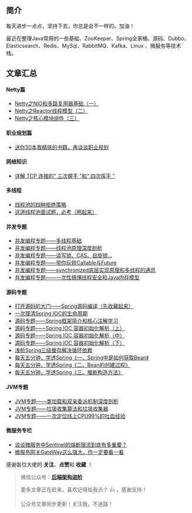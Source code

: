 ## 简介

每天进步一点点，坚持下去，你总是会不一样的。加油！

最近在整理Java常用的一些基础、ZooKeeper、Spring全家桶、源码、Dubbo、Elasticsearch、Redis、MySql、RabbitMQ、Kafka、Linux 、微服务等技术栈。


## 文章汇总

#### Netty篇


- [Netty之NIO和多路复用器基础（一）](https://mp.weixin.qq.com/s?__biz=MzA3NTY0OTI3MA==&mid=2247485201&idx=1&sn=de48360940e4e294ab2cf489891a9954&chksm=9f6c1e88a81b979e7e2912e2b086f0e3ee3704bdf4752d09800fc0fb2b6b60ecaec2fe163069&token=1620802891&lang=zh_CN#rd)
- [Netty之Reactor线程模型（二）](https://mp.weixin.qq.com/s?__biz=MzA3NTY0OTI3MA==&mid=2247485208&idx=1&sn=bfd400abd73b6dd5fc134989690ae73f&chksm=9f6c1e81a81b9797379b3acf0eaf8c471d9a5ddcda33e0bf1af9e13edde17e224e3aa49bba20&token=1620802891&lang=zh_CN#rd)
- [Netty之核心模块组件（三）](https://mp.weixin.qq.com/s?__biz=MzA3NTY0OTI3MA==&mid=2247485209&idx=1&sn=2f82c9e63f64b79b50ac9ac3ad8e0ed2&chksm=9f6c1e80a81b9796f1e126efa477e058c3dbbcf89f3d2cbbcb302fcdfedaa081760026f70d5b&token=1620802891&lang=zh_CN#rd)

#### 职业规划篇
- [送你30本我精挑的书籍，再谈谈职业规划](https://mp.weixin.qq.com/s?__biz=MzA3NTY0OTI3MA==&mid=2247485107&idx=1&sn=f3c6739e44225c678f449e4e110bfbd0&chksm=9f6c1f2aa81b963cde3e1ab9e7effcc476840994a26a292a2b1bae1d8f99a76b6d95c27a6178&token=1620802891&lang=zh_CN#rd)

#### 网络知识

- [详解 TCP 连接的“ 三次握手 ”和“ 四次挥手 ”](https://mp.weixin.qq.com/s?__biz=MzA3NTY0OTI3MA==&mid=2247485120&idx=1&sn=efed381677548a39947dab19569913cd&chksm=9f6c1f59a81b964fe82fe39350f56543de8cedf40eef16b6ba14e7d5b40df7b5e86a467a9a3b&token=1620802891&lang=zh_CN#rd)

#### 多线程

- [线程池的四种拒绝策略](https://mp.weixin.qq.com/s?__biz=MzA3NTY0OTI3MA==&mid=2247485132&idx=1&sn=14eb7709f839805410f957a5c58f3d77&chksm=9f6c1f55a81b96439b789112962d059f7730e1f0a9bb6d223ea6624382e367c432453dc27491&token=1620802891&lang=zh_CN#rd)
- [这道线程池面试题，必考（圈起来）](https://mp.weixin.qq.com/s?__biz=MzA3NTY0OTI3MA==&mid=2247484824&idx=1&sn=2367b6587df1a5ae60919d7f83d97d26&chksm=9f6c1c01a81b9517895e6214abe2e402c794692477339da5c299991a40470a9908c8e79df492&token=1620802891&lang=zh_CN#rd)

#### 并发专题

- [并发编程专题——多线程基础](https://mp.weixin.qq.com/s?__biz=MzA3NTY0OTI3MA==&mid=2247484197&idx=1&sn=59b5b68adbee61970f2b9a630dfaa1d4&chksm=9f6c1abca81b93aaff470c0ee901a782402d6928bb8ab3a35ad8b2cd84fc08d2c0228049239c&token=1620802891&lang=zh_CN#rd)
- [并发编程专题——线程池原理深度剖析](https://mp.weixin.qq.com/s?__biz=MzA3NTY0OTI3MA==&mid=2247484211&idx=1&sn=51f26895f795a4ff1f1260e3f2935700&chksm=9f6c1aaaa81b93bc8f9f141a0275b1621c422c59bed090c4120379a9d2857fd9e7084a25ac3d&token=1620802891&lang=zh_CN#rd)
- [并发编程专题——读写锁、CAS、自旋锁...](https://mp.weixin.qq.com/s?__biz=MzA3NTY0OTI3MA==&mid=2247484235&idx=1&sn=a44b386b643891489ce4548f39122143&chksm=9f6c1ad2a81b93c4922e4948492b2a5b015a19b334550e61a91338e09e52e182c349432eba8b&token=1620802891&lang=zh_CN#rd)
- [并发编程专题——带你玩转Callable与Future](https://mp.weixin.qq.com/s?__biz=MzA3NTY0OTI3MA==&mid=2247484218&idx=1&sn=7514047782f47b2b1a29bd86106ca4a6&chksm=9f6c1aa3a81b93b53f864d1ee6edf08cd3159e8c2e4ff833558d8a8faf20b69d8ccb53092634&token=1620802891&lang=zh_CN#rd)
- [并发编程专题——synchronized底层实现原理和多线程的通讯](https://mp.weixin.qq.com/s?__biz=MzA3NTY0OTI3MA==&mid=2247484215&idx=1&sn=680293ad15d00be55bdc18503982e4b6&chksm=9f6c1aaea81b93b8080b55a4e3905972764a1e22fbabf517aa12a57b2e3805c532692053b68c&token=1620802891&lang=zh_CN#rd)
- [并发编程专题——一次性搞懂线程安全和Java内存模型](https://mp.weixin.qq.com/s?__biz=MzA3NTY0OTI3MA==&mid=2247484200&idx=1&sn=661cd1e5d5fa6a192bfcf82fb8855b39&chksm=9f6c1ab1a81b93a7811c02d891fc690ab4f61121c8120936d05a7a5c6b5ebaf945998244dabd&token=1620802891&lang=zh_CN#rd)

#### 源码专题

- [打开源码的大门——Spring源码编译（先收藏起来）](https://mp.weixin.qq.com/s?__biz=MzA3NTY0OTI3MA==&mid=2247484890&idx=1&sn=388554f893f89f0d5bd228446f52ff57&chksm=9f6c1c43a81b9555023a8c00b19e130ba9919567d8e092417246fcba25a29de9c5a13a56da11&token=1620802891&lang=zh_CN#rd)
- [一次理清Spring IOC的生命周期](https://mp.weixin.qq.com/s?__biz=MzA3NTY0OTI3MA==&mid=2247484932&idx=1&sn=9d847a7992b3a6b1fa88a51350692629&chksm=9f6c1f9da81b968b32f13951840f0c1ab316a82369710841d7192a738255eb7afa8675169b41&token=1620802891&lang=zh_CN#rd)
- [源码专题——Spring框架简介和核心注解学习](https://mp.weixin.qq.com/s?__biz=MzA3NTY0OTI3MA==&mid=2247484324&idx=1&sn=8168c451a3467ce87ac87b4600e88eaf&chksm=9f6c1a3da81b932be868d113fca9794cea9a0ef8921f630bd2d49ca991a5c091c49a126035bf&token=1620802891&lang=zh_CN#rd)
- [源码专题——Spring IOC 容器初始化解析（上）](https://mp.weixin.qq.com/s?__biz=MzA3NTY0OTI3MA==&mid=2247484425&idx=1&sn=402b4172f5392a6b5659c32bcf0432e3&chksm=9f6c1d90a81b9486bd17035c0192d4dd1bee903acc67dd898d56661da859b897af8a44a54af1&token=1620802891&lang=zh_CN#rd)
- [源码专题——Spring IOC 容器初始化解析（中）](https://mp.weixin.qq.com/s?__biz=MzA3NTY0OTI3MA==&mid=2247484436&idx=1&sn=2988d3a328cf654b21be56bdcbfd120e&chksm=9f6c1d8da81b949b547eedca1321f253333c056f84f815fb9b30beea0a339aea882b759a70bb&token=1620802891&lang=zh_CN#rd)
- [源码专题——Spring IOC 容器初始化解析（下）](https://mp.weixin.qq.com/s?__biz=MzA3NTY0OTI3MA==&mid=2247484456&idx=1&sn=24b405e43e9fcfd97b31e085066fdfe7&chksm=9f6c1db1a81b94a72bdadb506fd0ea50045001c0af8ce68497b482836d149806e5e1bd127b1a&token=1620802891&lang=zh_CN#rd)
- [浅析Spring三级缓存解决循环依赖](https://mp.weixin.qq.com/s?__biz=MzA3NTY0OTI3MA==&mid=2247484504&idx=1&sn=3cd12dab7135b4a58f3be309646e913d&chksm=9f6c1dc1a81b94d7a7e8728a713723983c4b6e47ecc57da5a02d8d915ae44b61424ecc56221c&token=1620802891&lang=zh_CN#rd)
- [每天五分钟，学透Spring《一、Spring中是如何获取Bean》](https://mp.weixin.qq.com/s?__biz=MzA3NTY0OTI3MA==&mid=2247485332&idx=1&sn=10eef86a80eefc9e9eee69e0956e162c&chksm=9f6c1e0da81b971becc09efbf79ddf709d8dc5de831ce5c9a29d72a29e585bca5d8a248d8307&token=1036863766&lang=zh_CN#rd)
- [每天五分钟，学透Spring《二、Bean的创建过程》](https://mp.weixin.qq.com/s?__biz=MzA3NTY0OTI3MA==&mid=2247485332&idx=1&sn=10eef86a80eefc9e9eee69e0956e162c&chksm=9f6c1e0da81b971becc09efbf79ddf709d8dc5de831ce5c9a29d72a29e585bca5d8a248d8307&token=1036863766&lang=zh_CN#rd)
- [每天五分钟，学透Spring《三、推断构造方法》](https://mp.weixin.qq.com/s?__biz=MzA3NTY0OTI3MA==&mid=2247485348&idx=1&sn=8ea7d6c6fc74d40ba8694303be0ca3f3&chksm=9f6c1e3da81b972ba910a78cdab843423f60568c180d85792c0d46e6bf1a74d5a01928702a45&token=1167292608&lang=zh_CN#rd)
    
#### JVM专题

- [JVM专题——类加载和双亲委派机制深度剖析](https://mp.weixin.qq.com/s?__biz=MzA3NTY0OTI3MA==&mid=2247484527&idx=1&sn=5fc0de12548152cf7458aafa84dd38bc&chksm=9f6c1df6a81b94e0eff06e600d70c90a6a6eb9c970378434d91ba2465b7f803e49f26d1b4e17&token=1620802891&lang=zh_CN#rd)
- [JVM专题——垃圾收集算法和垃圾收集器](https://mp.weixin.qq.com/s?__biz=MzA3NTY0OTI3MA==&mid=2247484655&idx=1&sn=5e389e1da85784c467c253457fdc34c2&chksm=9f6c1d76a81b946063948b027119d83947b470b060420ea46df75b3a6df6c56730cbf2a91e06&token=1620802891&lang=zh_CN#rd)
- [JVM专题——一次定位线上CPU99%的吐血经验](https://mp.weixin.qq.com/s?__biz=MzA3NTY0OTI3MA==&mid=2247484703&idx=1&sn=b41b252bd4885812e0be6cc5a917915f&chksm=9f6c1c86a81b959072d581280b6f26147636c0b4a1044159ffeee1cfb300872f6a947fbb195d&token=1620802891&lang=zh_CN#rd)

#### 微服务专栏
- [谈谈微服务中Sentinel的熔断限流到底有多重要？](https://mp.weixin.qq.com/s?__biz=MzA3NTY0OTI3MA==&mid=2247484856&idx=1&sn=6f3144322a3fa680168d69df08c949be&chksm=9f6c1c21a81b95378ac46c79e621eee252a79e7b2cb815cfc1215cecaeb0a060689b8027081d&token=1620802891&lang=zh_CN#rd)
- [微服务网关GateWay这么强大，你一定要看一看](https://mp.weixin.qq.com/s?__biz=MzA3NTY0OTI3MA==&mid=2247484842&idx=1&sn=cc66df6d0fb7d7105269e335c24d2482&chksm=9f6c1c33a81b9525617f3a15a9ad0cf541e21a0dfae4dcdeb8bd22da55804729843b7899a575&token=1620802891&lang=zh_CN#rd)

感谢各位大佬的 **关注**、**点赞**和 **收藏** ！

>微信公众号：**[后端架构进阶](https://mp.weixin.qq.com/s?__biz=MzA3NTY0OTI3MA==&mid=2247485107&idx=1&sn=f3c6739e44225c678f449e4e110bfbd0&chksm=9f6c1f2aa81b963cde3e1ab9e7effcc476840994a26a292a2b1bae1d8f99a76b6d95c27a6178&token=1620802891&lang=zh_CN#rd)**
>
> 更多文章正在赶来，喜欢记得给我点个 👍 ，感谢支持！
>
> 公众号文章同步更新！关注我，不迷路！




